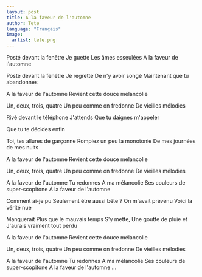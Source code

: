 ```yaml
---
layout: post
title: A la faveur de l'automne
author: Tete
language: "Français"
image:
  artist: tete.png
---
```


Posté devant la fenêtre
Je guette
Les âmes esseulées
A la faveur de l'automne

Posté devant la fenêtre
Je regrette
De n'y avoir songé
Maintenant que tu abandonnes

A la faveur de l'automne
Revient cette douce mélancolie

Un, deux, trois, quatre
Un peu comme on fredonne
De vieilles mélodies

Rivé devant le téléphone
J'attends
Que tu daignes m'appeler


Que tu te décides enfin

Toi, tes allures de garçonne
Rompiez un peu la monotonie
De mes journées de mes nuits

A la faveur de l'automne
Revient cette douce mélancolie

Un, deux, trois, quatre
Un peu comme on fredonne
De vieilles mélodies

A la faveur de l'automne
Tu redonnes
A ma mélancolie
Ses couleurs de super-scopitone
A la faveur de l'automne

Comment ai-je pu
Seulement être aussi bête ?
On m'avait prévenu
Voici la vérité nue

Manquerait
Plus que le mauvais temps
S'y mette,
Une goutte de pluie et
J'aurais vraiment tout perdu

A la faveur de l'automne
Revient cette douce mélancolie

Un, deux, trois, quatre
Un peu comme on fredonne
De vieilles mélodies

A la faveur de l'automne
Tu redonnes
A ma mélancolie
Ses couleurs de super-scopitone
A la faveur de l'automne ...
